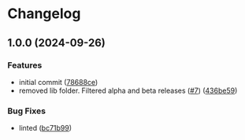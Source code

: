 # Changelog

## 1.0.0 (2024-09-26)


### Features

* initial commit ([78688ce](https://github.com/salemgolemugoo/asdf-devpod-cli/commit/78688ce58704070bf9558749f3862dd40492134d))
* removed lib folder. Filtered alpha and beta releases ([#7](https://github.com/salemgolemugoo/asdf-devpod-cli/issues/7)) ([436be59](https://github.com/salemgolemugoo/asdf-devpod-cli/commit/436be59fbbbbdea4abbd2e65fc6850f30ccec03a))


### Bug Fixes

* linted ([bc71b99](https://github.com/salemgolemugoo/asdf-devpod-cli/commit/bc71b99984ecb25d3269e2a83eae19ffa673324b))
